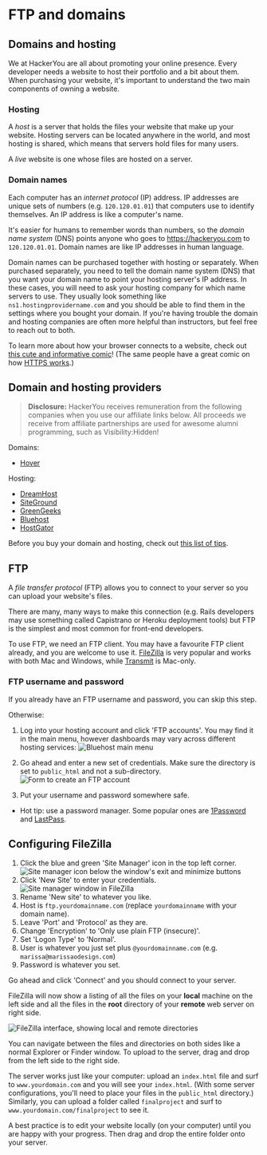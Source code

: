 <!-- Student takeaway -->
<!-- By the end of this lesson, the student should know:
- What a domain is
- What hosting is
- What an IP address is
- How to set up FileZilla
- How to upload files to FileZilla
-->

# FTP and domains

## Domains and hosting
We at HackerYou are all about promoting your online presence. Every developer needs a website to host their portfolio and a bit about them. When purchasing your website, it's important to understand the two main components of owning a website.

### Hosting
A _host_ is a server that holds the files your website that make up your website. Hosting servers can be located anywhere in the world, and most hosting is shared, which means that servers hold files for many users.

A _live_ website is one whose files are hosted on a server.

### Domain names
Each computer has an _internet protocol_ (IP) address. IP addresses are unique sets of numbers (e.g. `120.120.01.01`) that computers use to identify themselves. An IP address is like a computer's name.

It's easier for humans to remember words than numbers, so the _domain name system_ (DNS) points anyone who goes to <https://hackeryou.com> to `120.120.01.01`. Domain names are like IP addresses in human language.

Domain names can be purchased together with hosting or separately. When purchased separately, you need to tell the domain name system (DNS) that you want your domain name to point your hosting server's IP address. In these cases, you will need to ask your hosting company for which name servers to use. They usually look something like `ns1.hostingprovidername.com` and you should be able to find them in the settings where you bought your domain. If you're having trouble the domain and hosting companies are often more helpful than instructors, but feel free to reach out to both.

To learn more about how your browser connects to a website, check out [this cute and informative comic](https://howdns.works)! (The same people have a great comic on how [HTTPS works](https://howhttps.works/).)

## Domain and hosting providers

> **Disclosure:**
> HackerYou receives remuneration from the following companies when you use our affiliate links below. All proceeds we receive from affiliate partnerships are used for awesome alumni programming, such as Visibility:Hidden!

Domains:
* [Hover](https://hover.com/IbL8v5UV)

Hosting:
* [DreamHost](http://www.dreamhost.com/r.cgi?2137548)
* [SiteGround](https://www.siteground.com/index.htm?afcode=8d0b6cfbb3392c6083f2310e4d1ae00a)
* [GreenGeeks](https://www.greengeeks.com/track/hackeryou/cp-default)
* [Bluehost](http://www.bluehost.com/track/hackeryou) 
* [HostGator](https://partners.hostgator.com/hackeryou)

Before you buy your domain and hosting, check out [this list of tips](https://github.com/HackerYou/bootcamp-notes/blob/master/stuff-you-need-to-know/resources-and-cheat-sheets/hosting-and-domain-tips.md).
## FTP

A _file transfer protocol_ (FTP) allows you to connect to your server so you can upload your website's files.

There are many, many ways to make this connection (e.g. Rails developers may use something called Capistrano or Heroku deployment tools) but FTP is the simplest and most common for front-end developers.

To use FTP, we need an FTP client. You may have a favourite FTP client already, and you are welcome to use it. [FileZilla](http://filezilla-project.org/download.php?type=client) is very popular and works with both Mac and Windows, while [Transmit](http://panic.com/transmit/) is Mac-only.

### FTP username and password
If you already have an FTP username and password, you can skip this step.

Otherwise:
1. Log into your hosting account and click 'FTP accounts'. You may find it in the main menu, however dashboards may vary across different hosting services: 
  ![Bluehost main menu](https://hychalknotes.s3.amazonaws.com/ftp-menu-screenshot-2019.png)

2. Go ahead and enter a new set of credentials. Make sure the directory is set to `public_html` and not a sub-directory.
  ![Form to create an FTP account](https://hychalknotes.s3.amazonaws.com/create-ftp-account-screenshot-2019.png)

3. Put your username and password somewhere safe. 
  * Hot tip: use a password manager. Some popular ones are [1Password](https://1password.com) and [LastPass](https://www.lastpass.com/).

## Configuring FileZilla

1. Click the blue and green 'Site Manager' icon in the top left corner.  
  ![Site manager icon below the window's exit and minimize buttons](https://hychalknotes.s3.amazonaws.com/site-manager-icon-screenshot-2019.png) 
2. Click 'New Site' to enter your credentials.
  ![Site manager window in FileZilla](https://hychalknotes.s3.amazonaws.com/site-manager-config-screenshot-2019.png)
3. Rename 'New site' to whatever you like.
4. Host is `ftp.yourdomainname.com` (replace `yourdomainname` with your domain name).
5. Leave 'Port' and 'Protocol' as they are.
6. Change 'Encryption' to 'Only use plain FTP (insecure)'.
7. Set 'Logon Type' to 'Normal'.
8. User is whatever you just set plus `@yourdomainname.com` (e.g. `marissa@marissaodesign.com`)
9. Password is whatever you set.

Go ahead and click 'Connect' and you should connect to your server.

FileZilla will now show a listing of all the files on your **local** machine on the left side and all the files in the **root** directory of your **remote** web server on right side.

![FileZilla interface, showing local and remote directories](https://hychalknotes.s3.amazonaws.com/filezilla-local-and-remote-screenshot-2019.png)

You can navigate between the files and directories on both sides like a normal Explorer or Finder window. To upload to the server, drag and drop from the left side to the right side. 

The server works just like your computer: upload an `index.html` file and surf to `www.yourdomain.com` and you will see your `index.html`. (With some server configurations, you'll need to place your files in the `public_html` directory.) Similarly, you can upload a folder called `finalproject` and surf to `www.yourdomain.com/finalproject` to see it.

A best practice is to edit your website locally (on your computer) until you are happy with your progress. Then drag and drop the entire folder onto your server.
